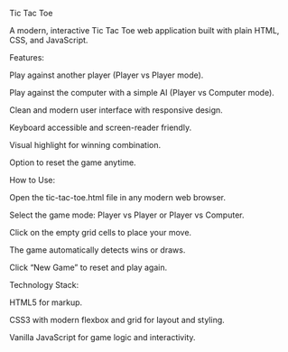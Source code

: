 Tic Tac Toe

A modern, interactive Tic Tac Toe web application built with plain HTML, CSS, and JavaScript.


Features:

Play against another player (Player vs Player mode).

Play against the computer with a simple AI (Player vs Computer mode).

Clean and modern user interface with responsive design.

Keyboard accessible and screen-reader friendly.

Visual highlight for winning combination.

Option to reset the game anytime.


How to Use:

Open the tic-tac-toe.html file in any modern web browser.

Select the game mode: Player vs Player or Player vs Computer.

Click on the empty grid cells to place your move.

The game automatically detects wins or draws.

Click “New Game” to reset and play again.


Technology Stack:

HTML5 for markup.

CSS3 with modern flexbox and grid for layout and styling.

Vanilla JavaScript for game logic and interactivity.
